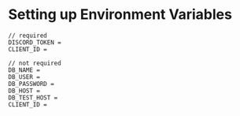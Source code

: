 # Setting up Environment Variables
```
// required 
DISCORD_TOKEN = 
CLIENT_ID =

// not required
DB_NAME = 
DB_USER = 
DB_PASSWORD = 
DB_HOST = 
DB_TEST_HOST = 
CLIENT_ID = 
```